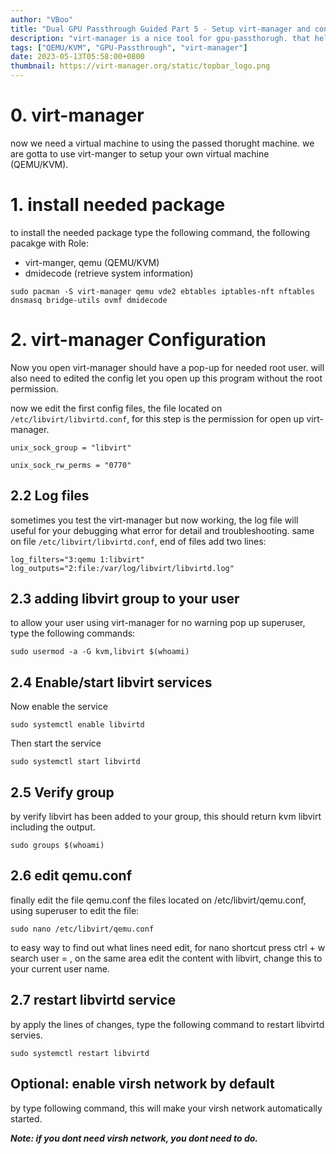 ```yaml
---
author: "VBoo"
title: "Dual GPU Passthrough Guided Part 5 - Setup virt-manager and config"
description: "virt-manager is a nice tool for gpu-passthorugh. that helping you control the pci device."
tags: ["QEMU/KVM", "GPU-Passthrough", "virt-manager"]
date: 2023-05-13T05:58:00+0800
thumbnail: https://virt-manager.org/static/topbar_logo.png
---
```


# 0. virt-manager

now we need a virtual machine to using the passed thorught machine. we are gotta to use virt-manger to setup your own virtual machine (QEMU/KVM).


# 1. install needed package

to install the needed package type the following command, the following pacakge with Role:

- virt-manger, qemu (QEMU/KVM)
- dmidecode (retrieve system information)

```shell
sudo pacman -S virt-manager qemu vde2 ebtables iptables-nft nftables dnsmasq bridge-utils ovmf dmidecode
```

# 2. virt-manager Configuration

Now you open virt-manager should have a pop-up for needed root user. will also need to edited the config let you open up this program without the root permission.

now we edit the first config files, the file located on `/etc/libvirt/libvirtd.conf`, for this step is the permission for open up virt-manager.

```shell
unix_sock_group = "libvirt"

unix_sock_rw_perms = "0770"
```

## 2.2 Log files

sometimes you test the virt-manager but now working, the log file will useful for your debugging what error for detail and troubleshooting. same on file `/etc/libvirt/libvirtd.conf`, end of files add two lines:

```shell
log_filters="3:qemu 1:libvirt"
log_outputs="2:file:/var/log/libvirt/libvirtd.log"
```

## 2.3 adding libvirt group to your user

to allow your user using virt-manager for no warning pop up superuser, type the following commands:

```shell
sudo usermod -a -G kvm,libvirt $(whoami)
```

## 2.4 Enable/start libvirt services

Now enable the service

```shell
sudo systemctl enable libvirtd
```

Then start the service

```shell
sudo systemctl start libvirtd
```

## 2.5 Verify group

by verify libvirt has been added to your group, this should return kvm libvirt including the output.

```shell
sudo groups $(whoami)
```

## 2.6 edit qemu.conf

finally edit the file qemu.conf the files located on /etc/libvirt/qemu.conf, using superuser to edit the file:

```shell
sudo nano /etc/libvirt/qemu.conf
```

to easy way to find out what lines need edit, for nano shortcut press  ctrl + w search user = , on the same area edit the content with libvirt, change this to your current user name.

## 2.7 restart libvirtd service

by apply the lines of changes, type the following command to restart libvirtd servies.

```shell
sudo systemctl restart libvirtd
```

## Optional: enable virsh network by default

by type following command, this will make your virsh network automatically started.

***Note: if you dont need virsh network, you dont need to do.***